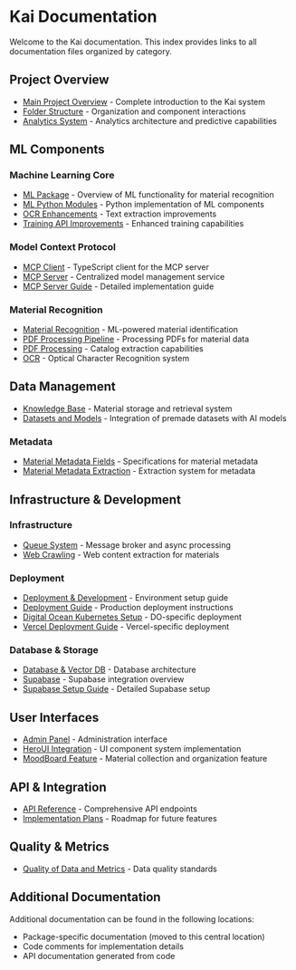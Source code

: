 # Kai Documentation

Welcome to the Kai documentation. This index provides links to all documentation files organized by category.

## Project Overview

- [Main Project Overview](./main-readme.md) - Complete introduction to the Kai system
- [Folder Structure](./folder-structure.md) - Organization and component interactions
- [Analytics System](./analytics-system.md) - Analytics architecture and predictive capabilities

## ML Components

### Machine Learning Core

- [ML Package](./ml-package-readme.md) - Overview of ML functionality for material recognition
- [ML Python Modules](./ml-python-readme.md) - Python implementation of ML components
- [OCR Enhancements](./ml-ocr-enhancements.md) - Text extraction improvements
- [Training API Improvements](./ml-training-api-improvements.md) - Enhanced training capabilities

### Model Context Protocol

- [MCP Client](./mcp-client-readme.md) - TypeScript client for the MCP server
- [MCP Server](./mcp-server.md) - Centralized model management service
- [MCP Server Guide](./ml-mcp-server-guide.md) - Detailed implementation guide

### Material Recognition

- [Material Recognition](./material-recognition.md) - ML-powered material identification
- [PDF Processing Pipeline](./ml-pdf-processing-pipeline.md) - Processing PDFs for material data
- [PDF Processing](./pdf-processing.md) - Catalog extraction capabilities
- [OCR](./ocr.md) - Optical Character Recognition system

## Data Management

- [Knowledge Base](./knowledge-base.md) - Material storage and retrieval system
- [Datasets and Models](./datasets-and-models.md) - Integration of premade datasets with AI models

### Metadata

- [Material Metadata Fields](./shared-material-metadata-fields.md) - Specifications for material metadata
- [Material Metadata Extraction](./shared-material-metadata-extraction.md) - Extraction system for metadata

## Infrastructure & Development

### Infrastructure

- [Queue System](./queue-system.md) - Message broker and async processing
- [Web Crawling](./web-crawling.md) - Web content extraction for materials

### Deployment

- [Deployment & Development](./deployment-and-development.md) - Environment setup guide
- [Deployment Guide](./deployment-guide.md) - Production deployment instructions
- [Digital Ocean Kubernetes Setup](./digital-ocean-kubernetes-setup.md) - DO-specific deployment
- [Vercel Deployment Guide](./vercel-deployment-guide.md) - Vercel-specific deployment

### Database & Storage

- [Database & Vector DB](./database-vector-db.md) - Database architecture
- [Supabase](./supabase.md) - Supabase integration overview
- [Supabase Setup Guide](./supabase-setup-guide.md) - Detailed Supabase setup

## User Interfaces

- [Admin Panel](./admin-panel.md) - Administration interface
- [HeroUI Integration](./client-heroui-integration.md) - UI component system implementation
- [MoodBoard Feature](./moodboard-feature.md) - Material collection and organization feature

## API & Integration

- [API Reference](./api-reference.md) - Comprehensive API endpoints
- [Implementation Plans](./shared-implementation-plans.md) - Roadmap for future features

## Quality & Metrics

- [Quality of Data and Metrics](./quality-of-data-and-metrics.md) - Data quality standards

## Additional Documentation

Additional documentation can be found in the following locations:

- Package-specific documentation (moved to this central location)
- Code comments for implementation details
- API documentation generated from code